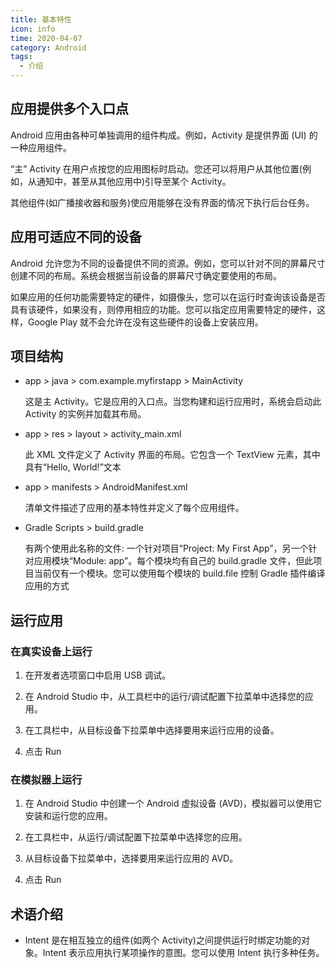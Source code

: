 ```yaml
---
title: 基本特性
icon: info
time: 2020-04-07
category: Android
tags:
  - 介绍
---
```


## 应用提供多个入口点

Android 应用由各种可单独调用的组件构成。例如，Activity 是提供界面 (UI) 的一种应用组件。

“主” Activity 在用户点按您的应用图标时启动。您还可以将用户从其他位置(例如，从通知中，甚至从其他应用中)引导至某个 Activity。

其他组件(如广播接收器和服务)使应用能够在没有界面的情况下执行后台任务。

## 应用可适应不同的设备

Android 允许您为不同的设备提供不同的资源。例如，您可以针对不同的屏幕尺寸创建不同的布局。系统会根据当前设备的屏幕尺寸确定要使用的布局。

如果应用的任何功能需要特定的硬件，如摄像头，您可以在运行时查询该设备是否具有该硬件，如果没有，则停用相应的功能。您可以指定应用需要特定的硬件，这样，Google Play 就不会允许在没有这些硬件的设备上安装应用。

## 项目结构

- app > java > com.example.myfirstapp > MainActivity

  这是主 Activity。它是应用的入口点。当您构建和运行应用时，系统会启动此 Activity 的实例并加载其布局。

- app > res > layout > activity_main.xml

  此 XML 文件定义了 Activity 界面的布局。它包含一个 TextView 元素，其中具有“Hello, World!”文本

- app > manifests > AndroidManifest.xml

  清单文件描述了应用的基本特性并定义了每个应用组件。

- Gradle Scripts > build.gradle

  有两个使用此名称的文件: 一个针对项目“Project: My First App”，另一个针对应用模块“Module: app”。每个模块均有自己的 build.gradle 文件，但此项目当前仅有一个模块。您可以使用每个模块的 build.file 控制 Gradle 插件编译应用的方式

## 运行应用

### 在真实设备上运行

1. 在开发者选项窗口中启用 USB 调试。

1. 在 Android Studio 中，从工具栏中的运行/调试配置下拉菜单中选择您的应用。

1. 在工具栏中，从目标设备下拉菜单中选择要用来运行应用的设备。

1. 点击 Run

### 在模拟器上运行

1. 在 Android Studio 中创建一个 Android 虚拟设备 (AVD)，模拟器可以使用它安装和运行您的应用。

1. 在工具栏中，从运行/调试配置下拉菜单中选择您的应用。

1. 从目标设备下拉菜单中，选择要用来运行应用的 AVD。

1. 点击 Run

## 术语介绍

- Intent 是在相互独立的组件(如两个 Activity)之间提供运行时绑定功能的对象。Intent 表示应用执行某项操作的意图。您可以使用 Intent 执行多种任务。
